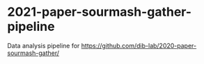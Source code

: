 # 2021-paper-sourmash-gather-pipeline
Data analysis pipeline for https://github.com/dib-lab/2020-paper-sourmash-gather/

